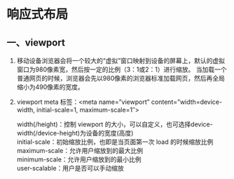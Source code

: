 响应式布局
============

一、viewport
---------------

1. 移动设备浏览器会将一个较大的“虚拟”窗口映射到设备的屏幕上，默认的虚拟窗口为980像素宽，然后按一定的比例（3：1或2：1）进行缩放。
当加载一个普通网页的时候，浏览器会先以980像素的浏览器标准加载网页，然后再全局缩小为490像素的宽度。

2. viewport meta 标签：<meta name=”viewport” content=”width=device-width, initial-scale=1, maximum-scale=1″>

   width(/height)：控制 viewport 的大小，可以自定义，也可选择device-width(/device-height)为设备的宽度(高度)  
   initial-scale：初始缩放比例，也即是当页面第一次 load 的时候缩放比例  
   maximum-scale：允许用户缩放到的最大比例  
   minimum-scale：允许用户缩放到的最小比例  
   user-scalable：用户是否可以手动缩放

